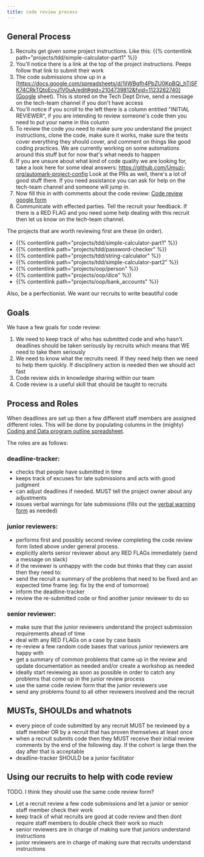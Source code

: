 ```yaml
---
title: code review process
---
```


## General Process

1. Recruits get given some project instructions. Like this: {{% contentlink path="projects/tdd/simple-calculator-part1" %}}
2. You'll notice there is a link at the top of the project instructions. Peeps follow that link to submit their work
3. The code submissions show up in a [https://docs.google.com/spreadsheets/d/1jIWBgfh4PbZU0KpBQi_hTjSFK74CRkTQtoEcvJ1V0uA/edit#gid=2104739812&fvid=1123262740](Google sheet). This is stored on the Tech Dept Drive, send a message on the tech-team channel if you don't have access
4. You'll notice if you scroll to the left there is a column entitled "INITIAL REVIEWER", if you are intending to review someone's code then you need to put your name in this column
5. To review the code you need to make sure you understand the project instructions, clone the code, make sure it works, make sure the tests cover everything they should cover, and comment on things like good coding practices. We are currently working on some automations around this stuff but for now that's what needs to happen
6. If you are unsure about what kind of code quality we are looking for, take a look here for some ideal answers: https://github.com/Umuzi-org/automark-project-config Look at the PRs as well, there's a lot of good stuff there. If you need assistance you can ask for help on the tech-team channel and someone will jump in.
7. Now fill this in with comments about the code review: [Code review google form](https://docs.google.com/forms/d/e/1FAIpQLScuQeCskMC7xTP1mU1CAbK0BOUqyMyLcNzX1ohRyJ_0_q019w/viewform)
8. Communicate with effected parties. Tell the recruit your feedback. If there is a RED FLAG and you need some help dealing with this recruit then let us know on the tech-team channel.

The projects that are worth reviewing first are these (in order).

- {{% contentlink path="projects/tdd/simple-calculator-part1" %}}
- {{% contentlink path="projects/tdd/password-checker" %}}
- {{% contentlink path="projects/tdd/string-calculator" %}}
- {{% contentlink path="projects/tdd/simple-calculator-part2" %}}
- {{% contentlink path="projects/oop/person" %}}
- {{% contentlink path="projects/oop/dice" %}}
- {{% contentlink path="projects/oop/bank_accounts" %}}

Also, be a perfectionist. We want our recruits to write beautiful code

## Goals

We have a few goals for code review:

1. We need to keep track of who has submitted code and who hasn't. deadlines should be taken seriously by recruits which means that WE need to take them seriously
2. We need to know what the recruits need. If they need help then we need to help them quickly. If disciplinery action is needed then we should act fast
3. Code review aids in knowledge sharing within our team
4. Code review is a useful skill that should be taught to recruits

## Process and Roles

When deadlines are set up then a few different staff members are assigned different roles. This will be done by populating columns in the (mighty) [Coding and Data program outline spreadsheet](https://docs.google.com/spreadsheets/u/2/d/14SsiRw8sit3-IvzpntINicIWd4MG1CDOxbv14Ypsmpw/edit#gid=1404224753).

The roles are as follows:

### deadline-tracker:

- checks that people have submitted in time
- keeps track of excuses for late submissions and acts with good judgment
- can adjust deadlines if needed. MUST tell the project owner about any adjustments
- issues verbal warnings for late submissions (fills out the [verbal warning form](https://forms.gle/n41VC1PDyuGPakG79) as needed)

### junior reviewers:

- performs first and possibly second review completing the code review form listed above under general process.
- explicitly alerts senior reviewer about any RED FLAGs immediately (send a message on slack)
- if the reviewer is unhappy with the code but thinks that they can assist then they need to:
- send the recruit a summary of the problems that need to be fixed and an expected time frame (eg: fix by the end of tomorrow)
- inform the deadline-tracker
- review the re-submitted code or find another junior reviewer to do so

### senior reviewer:

- make sure that the junior reviewers understand the project submission requirements ahead of time
- deal with any RED FLAGs on a case by case basis
- re-review a few random code bases that various junior reviewers are happy with
- get a summary of common problems that came up in the review and update documentation as needed and/or create a workshop as needed
- ideally start reviewing as soon as possible in order to catch any problems that come up in the junior review process
- use the same code review form that the junior reviewers use
- send any problems found to all other reviewers involved and the recruit

## MUSTs, SHOULDs and whatnots

- every piece of code submitted by any recruit MUST be reviewed by a staff member OR by a recruit that has proven themselves at least once
- when a recruit submits code then they MUST receive their initial review comments by the end of the following day. If the cohort is large then the day after that is acceptable
- deadline-tracker SHOULD be a junior facilitator

## Using our recruits to help with code review

TODO. I think they should use the same code review form?

- Let a recruit review a few code submissions and let a junior or senior staff member check their work
- keep track of what recruits are good at code review and then dont require staff members to double check their work so much
- senior reviewers are in charge of making sure that juniors understand instructions
- junior reviewers are in charge of making sure that recruits understand instructions
